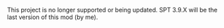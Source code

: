 This project is no longer supported or being updated. SPT 3.9.X will be the last version of this mod (by me).
